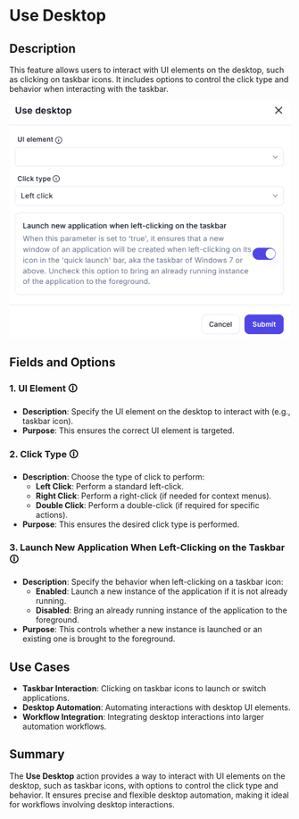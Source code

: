 # Use Desktop  

## Description

This feature allows users to interact with UI elements on the desktop, such as clicking on taskbar icons. It includes options to control the click type and behavior when interacting with the taskbar.  

![Use Desktop](use-desktop.png)  

## Fields and Options  

### 1. **UI Element** 🛈

- **Description**: Specify the UI element on the desktop to interact with (e.g., taskbar icon).  
- **Purpose**: This ensures the correct UI element is targeted.  

### 2. **Click Type** 🛈

- **Description**: Choose the type of click to perform:  
  - **Left Click**: Perform a standard left-click.  
  - **Right Click**: Perform a right-click (if needed for context menus).  
  - **Double Click**: Perform a double-click (if required for specific actions).  
- **Purpose**: This ensures the desired click type is performed.  

### 3. **Launch New Application When Left-Clicking on the Taskbar** 🛈

- **Description**: Specify the behavior when left-clicking on a taskbar icon:  
  - **Enabled**: Launch a new instance of the application if it is not already running.  
  - **Disabled**: Bring an already running instance of the application to the foreground.  
- **Purpose**: This controls whether a new instance is launched or an existing one is brought to the foreground.

## Use Cases

- **Taskbar Interaction**: Clicking on taskbar icons to launch or switch applications.  
- **Desktop Automation**: Automating interactions with desktop UI elements.  
- **Workflow Integration**: Integrating desktop interactions into larger automation workflows.  

## Summary

The **Use Desktop** action provides a way to interact with UI elements on the desktop, such as taskbar icons, with options to control the click type and behavior. It ensures precise and flexible desktop automation, making it ideal for workflows involving desktop interactions.

